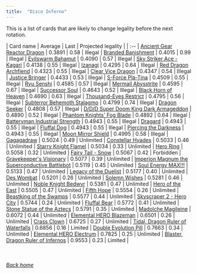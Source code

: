 ```yaml
---
title:  "Disco Inferno"
---
```


This is a list of cards that are likely to change legality before the next rotation.

| Card name | Average | Last | Projected legality |
| :-- |
[Ancient Gear Reactor Dragon](https://db.ygoprodeck.com/card/?search=Ancient%20Gear%20Reactor%20Dragon) | 0.3891 | 0.58 | Illegal |
[Branded Banishment](https://db.ygoprodeck.com/card/?search=Branded%20Banishment) | 0.4015 | 0.99 | Illegal |
[Evilswarm Bahamut](https://db.ygoprodeck.com/card/?search=Evilswarm%20Bahamut) | 0.4090 | 0.57 | Illegal |
[Sky Striker Ace - Kagari](https://db.ygoprodeck.com/card/?search=Sky%20Striker%20Ace%20-%20Kagari) | 0.4138 | 0.55 | Illegal |
[Izanagi](https://db.ygoprodeck.com/card/?search=Izanagi) | 0.4295 | 0.64 | Illegal |
[Red Dragon Archfiend](https://db.ygoprodeck.com/card/?search=Red%20Dragon%20Archfiend) | 0.4323 | 0.55 | Illegal |
[Clear Vice Dragon](https://db.ygoprodeck.com/card/?search=Clear%20Vice%20Dragon) | 0.4347 | 0.54 | Illegal |
[Justice Bringer](https://db.ygoprodeck.com/card/?search=Justice%20Bringer) | 0.4433 | 0.53 | Illegal |
[S-Force Pla-Tina](https://db.ygoprodeck.com/card/?search=S-Force%20Pla-Tina) | 0.4509 | 0.55 | Illegal |
[Ryu Senshi](https://db.ygoprodeck.com/card/?search=Ryu%20Senshi) | 0.4585 | 0.57 | Illegal |
[Mermail Abysstrite](https://db.ygoprodeck.com/card/?search=Mermail%20Abysstrite) | 0.4595 | 0.67 | Illegal |
[Successor Soul](https://db.ygoprodeck.com/card/?search=Successor%20Soul) | 0.4643 | 0.52 | Illegal |
[Black Horn of Heaven](https://db.ygoprodeck.com/card/?search=Black%20Horn%20of%20Heaven) | 0.4690 | 0.63 | Illegal |
[Thousand-Eyes Restrict](https://db.ygoprodeck.com/card/?search=Thousand-Eyes%20Restrict) | 0.4795 | 0.56 | Illegal |
[Subterror Behemoth Stalagmo](https://db.ygoprodeck.com/card/?search=Subterror%20Behemoth%20Stalagmo) | 0.4799 | 0.74 | Illegal |
[Dragon Seeker](https://db.ygoprodeck.com/card/?search=Dragon%20Seeker) | 0.4808 | 0.57 | Illegal |
[D/D/D Super Doom King Dark Armageddon](https://db.ygoprodeck.com/card/?search=D/D/D%20Super%20Doom%20King%20Dark%20Armageddon) | 0.4890 | 0.52 | Illegal |
[Phantom Knights' Fog Blade](https://db.ygoprodeck.com/card/?search=Phantom%20Knights'%20Fog%20Blade) | 0.4892 | 0.64 | Illegal |
[Batteryman Industrial Strength](https://db.ygoprodeck.com/card/?search=Batteryman%20Industrial%20Strength) | 0.4943 | 0.55 | Illegal |
[Dragard](https://db.ygoprodeck.com/card/?search=Dragard) | 0.4943 | 0.55 | Illegal |
[Fluffal Dog](https://db.ygoprodeck.com/card/?search=Fluffal%20Dog) | 0.4943 | 0.55 | Illegal |
[Piercing the Darkness](https://db.ygoprodeck.com/card/?search=Piercing%20the%20Darkness) | 0.4943 | 0.55 | Illegal |
[Moon Mirror Shield](https://db.ygoprodeck.com/card/?search=Moon%20Mirror%20Shield) | 0.4995 | 0.58 | Illegal |
[Gagagadraw](https://db.ygoprodeck.com/card/?search=Gagagadraw) | 0.5024 | 0.49 | Unlimited |
[Constellar Hyades](https://db.ygoprodeck.com/card/?search=Constellar%20Hyades) | 0.5033 | 0.46 | Unlimited |
[Starry Knight Flamel](https://db.ygoprodeck.com/card/?search=Starry%20Knight%20Flamel) | 0.5034 | 0.33 | Unlimited |
[Hero Ring](https://db.ygoprodeck.com/card/?search=Hero%20Ring) | 0.5058 | 0.32 | Unlimited |
[Fairy Tail - Snow](https://db.ygoprodeck.com/card/?search=Fairy%20Tail%20-%20Snow) | 0.5067 | 0.42 | Forbidden |
[Gravekeeper's Visionary](https://db.ygoprodeck.com/card/?search=Gravekeeper's%20Visionary) | 0.5077 | 0.39 | Unlimited |
[Imperion Magnum the Superconductive Battlebot](https://db.ygoprodeck.com/card/?search=Imperion%20Magnum%20the%20Superconductive%20Battlebot) | 0.5119 | 0.45 | Unlimited |
[Soul Energy MAX!!!](https://db.ygoprodeck.com/card/?search=Soul%20Energy%20MAX!!!) | 0.5133 | 0.47 | Unlimited |
[Legacy of the Duelist](https://db.ygoprodeck.com/card/?search=Legacy%20of%20the%20Duelist) | 0.5177 | 0.40 | Unlimited |
[Des Wombat](https://db.ygoprodeck.com/card/?search=Des%20Wombat) | 0.5201 | 0.26 | Unlimited |
[Solemn Wishes](https://db.ygoprodeck.com/card/?search=Solemn%20Wishes) | 0.5281 | 0.46 | Unlimited |
[Noble Knight Bedwyr](https://db.ygoprodeck.com/card/?search=Noble%20Knight%20Bedwyr) | 0.5381 | 0.47 | Unlimited |
[Hero of the East](https://db.ygoprodeck.com/card/?search=Hero%20of%20the%20East) | 0.5505 | 0.47 | Unlimited |
[Fifth Hope](https://db.ygoprodeck.com/card/?search=Fifth%20Hope) | 0.5554 | 0.26 | Unlimited |
[Beastking of the Swamps](https://db.ygoprodeck.com/card/?search=Beastking%20of%20the%20Swamps) | 0.5577 | 0.44 | Unlimited |
[Skyscraper 2 - Hero City](https://db.ygoprodeck.com/card/?search=Skyscraper%202%20-%20Hero%20City) | 0.5744 | 0.24 | Unlimited |
[Fluffal Bear](https://db.ygoprodeck.com/card/?search=Fluffal%20Bear) | 0.5772 | 0.41 | Unlimited |
[Stone Statue of the Aztecs](https://db.ygoprodeck.com/card/?search=Stone%20Statue%20of%20the%20Aztecs) | 0.5791 | 0.35 | Unlimited |
[Madolche Magileine](https://db.ygoprodeck.com/card/?search=Madolche%20Magileine) | 0.6072 | 0.44 | Unlimited |
[Elemental HERO Blazeman](https://db.ygoprodeck.com/card/?search=Elemental%20HERO%20Blazeman) | 0.6501 | 0.26 | Unlimited |
[Crass Clown](https://db.ygoprodeck.com/card/?search=Crass%20Clown) | 0.6725 | 0.27 | Unlimited |
[Tidal, Dragon Ruler of Waterfalls](https://db.ygoprodeck.com/card/?search=Tidal,%20Dragon%20Ruler%20of%20Waterfalls) | 0.6856 | 0.16 | Limited |
[Double Evolution Pill](https://db.ygoprodeck.com/card/?search=Double%20Evolution%20Pill) | 0.7663 | 0.34 | Unlimited |
[Elemental HERO Electrum](https://db.ygoprodeck.com/card/?search=Elemental%20HERO%20Electrum) | 0.7825 | 0.25 | Unlimited |
[Blaster, Dragon Ruler of Infernos](https://db.ygoprodeck.com/card/?search=Blaster,%20Dragon%20Ruler%20of%20Infernos) | 0.9553 | 0.23 | Limited |

<br>

###### [Back home](index)